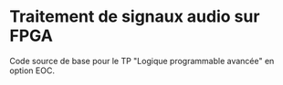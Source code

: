 # Traitement de signaux audio sur FPGA
Code source de base pour le TP "Logique programmable avancée" en option EOC.
